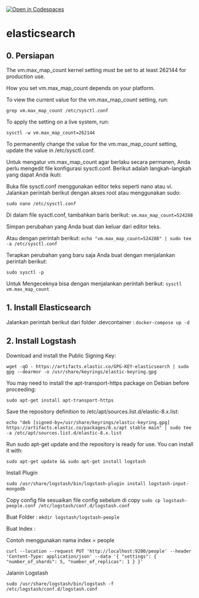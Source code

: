 [![Open in Codespaces](https://classroom.github.com/assets/launch-codespace-7f7980b617ed060a017424585567c406b6ee15c891e84e1186181d67ecf80aa0.svg)](https://classroom.github.com/open-in-codespaces?assignment_repo_id=11558473)
# elasticsearch

## 0. Persiapan
The vm.max_map_count kernel setting must be set to at least 262144 for production use.

How you set vm.max_map_count depends on your platform.

To view the current value for the vm.max_map_count setting, run:

`grep vm.max_map_count /etc/sysctl.conf`

To apply the setting on a live system, run:

`sysctl -w vm.max_map_count=262144`

To permanently change the value for the vm.max_map_count setting, update the value in /etc/sysctl.conf.

Untuk mengatur vm.max_map_count agar berlaku secara permanen, Anda perlu mengedit file konfigurasi sysctl.conf. Berikut adalah langkah-langkah yang dapat Anda ikuti:

Buka file sysctl.conf menggunakan editor teks seperti nano atau vi. Jalankan perintah berikut dengan akses root atau menggunakan sudo:

`sudo nano /etc/sysctl.conf`

Di dalam file sysctl.conf, tambahkan baris berikut:
`vm.max_map_count=524288`

Simpan perubahan yang Anda buat dan keluar dari editor teks.

Atau dengan perintah berikut:
`echo "vm.max_map_count=524288" | sudo tee -a /etc/sysctl.conf`


Terapkan perubahan yang baru saja Anda buat dengan menjalankan perintah berikut:

`sudo sysctl -p`

Untuk Mengeceknya bisa dengan menjalankan perintah berikut:
`sysctl vm.max_map_count`



## 1. Install Elasticsearch
Jalankan perintah berikut dari folder .devcontainer :
`docker-compose up -d`

## 2. Install Logstash
Download and install the Public Signing Key:

`wget -qO - https://artifacts.elastic.co/GPG-KEY-elasticsearch | sudo gpg --dearmor -o /usr/share/keyrings/elastic-keyring.gpg`

You may need to install the apt-transport-https package on Debian before proceeding:

`sudo apt-get install apt-transport-https`

Save the repository definition to /etc/apt/sources.list.d/elastic-8.x.list:

`echo "deb [signed-by=/usr/share/keyrings/elastic-keyring.gpg] https://artifacts.elastic.co/packages/8.x/apt stable main" | sudo tee -a /etc/apt/sources.list.d/elastic-8.x.list`

Run sudo apt-get update and the repository is ready for use. You can install it with:

`sudo apt-get update && sudo apt-get install logstash`


Install Plugin

`sudo /usr/share/logstash/bin/logstash-plugin install logstash-input-mongodb`

Copy config file
sesuaikan file config sebelum di copy
`sudo cp logstash-people.conf /etc/logstash/conf.d/logstash.conf`

Buat Folder :
`mkdir logstash/logstash-people`

Buat Index :

Contoh menggunakan nama index = people

`curl --location --request PUT 'http://localhost:9200/people' --header 'Content-Type: application/json' --data '{
    "settings": { "number_of_shards": 5, "number_of_replicas": 1 }
}'`

Jalanin Logstash

`sudo /usr/share/logstash/bin/logstash -f /etc/logstash/conf.d/logstash.conf`


